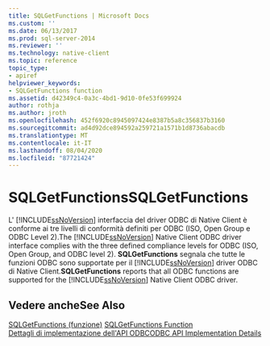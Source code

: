 ```yaml
---
title: SQLGetFunctions | Microsoft Docs
ms.custom: ''
ms.date: 06/13/2017
ms.prod: sql-server-2014
ms.reviewer: ''
ms.technology: native-client
ms.topic: reference
topic_type:
- apiref
helpviewer_keywords:
- SQLGetFunctions function
ms.assetid: d42349c4-0a3c-4bd1-9d10-0fe53f699924
author: rothja
ms.author: jroth
ms.openlocfilehash: 452f6920c8945097424e8387b5a8c356837b3160
ms.sourcegitcommit: ad4d92dce894592a259721a1571b1d8736abacdb
ms.translationtype: MT
ms.contentlocale: it-IT
ms.lasthandoff: 08/04/2020
ms.locfileid: "87721424"
---
```

# <a name="sqlgetfunctions"></a><span data-ttu-id="11744-102">SQLGetFunctions</span><span class="sxs-lookup"><span data-stu-id="11744-102">SQLGetFunctions</span></span>
  <span data-ttu-id="11744-103">L' [!INCLUDE[ssNoVersion](../../includes/ssnoversion-md.md)] interfaccia del driver ODBC di Native Client è conforme ai tre livelli di conformità definiti per ODBC (ISO, Open Group e ODBC Level 2).</span><span class="sxs-lookup"><span data-stu-id="11744-103">The [!INCLUDE[ssNoVersion](../../includes/ssnoversion-md.md)] Native Client ODBC driver interface complies with the three defined compliance levels for ODBC (ISO, Open Group, and ODBC level 2).</span></span> <span data-ttu-id="11744-104">**SQLGetFunctions** segnala che tutte le funzioni ODBC sono supportate per il [!INCLUDE[ssNoVersion](../../includes/ssnoversion-md.md)] driver ODBC di Native Client.</span><span class="sxs-lookup"><span data-stu-id="11744-104">**SQLGetFunctions** reports that all ODBC functions are supported for the [!INCLUDE[ssNoVersion](../../includes/ssnoversion-md.md)] Native Client ODBC driver.</span></span>  
  
## <a name="see-also"></a><span data-ttu-id="11744-105">Vedere anche</span><span class="sxs-lookup"><span data-stu-id="11744-105">See Also</span></span>  
 <span data-ttu-id="11744-106">[SQLGetFunctions (funzione)](https://go.microsoft.com/fwlink/?LinkId=59353) </span><span class="sxs-lookup"><span data-stu-id="11744-106">[SQLGetFunctions Function](https://go.microsoft.com/fwlink/?LinkId=59353) </span></span>  
 [<span data-ttu-id="11744-107">Dettagli di implementazione dell'API ODBC</span><span class="sxs-lookup"><span data-stu-id="11744-107">ODBC API Implementation Details</span></span>](odbc-api-implementation-details.md)  
  
  
